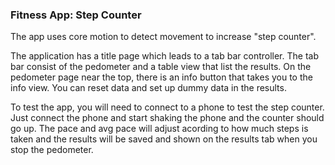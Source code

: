 ### Fitness App: Step Counter

The app uses core motion to detect movement to increase "step counter".


The application has a title page which leads to a tab bar controller. The tab bar consist of the pedometer and a table view that
list the results. On the pedometer page near the top, there is an info button that takes you to the info view. You can reset
data and set up dummy data in the results.

To test the app, you will need to connect to a phone to test the step counter. Just connect the phone and start shaking the
phone and the counter should go up. The pace and avg pace will adjust acording to how much steps is taken and the results
will be saved and shown on the results tab when you stop the pedometer. 


